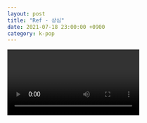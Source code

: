 ```yaml
---
layout: post
title: "Ref - 상심"
date: 2021-07-18 23:00:00 +0900
category: k-pop
---
```


<div class="video-container">
    <video id="player" class="video-js vjs-default-skin vjs-big-play-centered" data-json="/public/json/k-pop/Ref - 상심.json"></video>
</div>

```
```